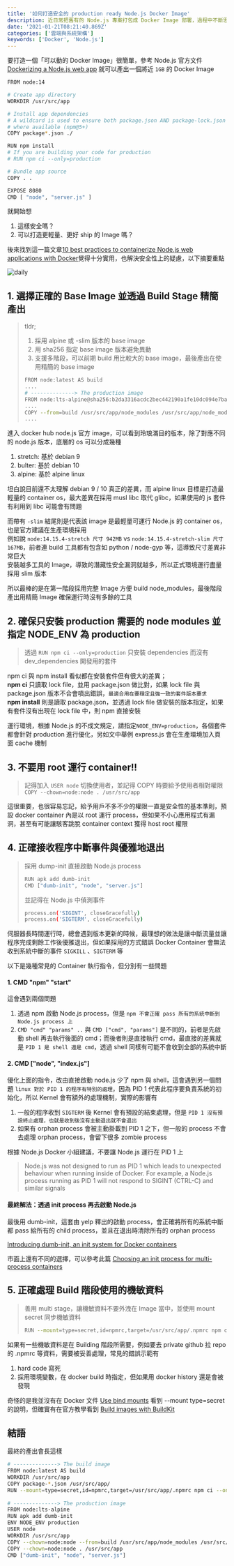 ```yaml
---
title: '如何打造安全的 production ready Node.js Docker Image'
description: 近日常把舊有的 Node.js 專案打包成 Docker Image 部署，過程中不斷思考怎樣的打包過程才是安全、有效率的，分享一些好文與發現
date: '2021-01-21T08:21:40.869Z'
categories: ['雲端與系統架構']
keywords: ['Docker', 'Node.js']
---
```


要打造一個「可以動的 Docker Image」很簡單，參考 Node.js 官方文件 [Dockerizing a Node.js web app](https://node.js.org/en/docs/guides/node.js-docker-webapp/) 就可以產出一個將近 `1GB` 的 Docker Image    
```bash
FROM node:14

# Create app directory
WORKDIR /usr/src/app

# Install app dependencies
# A wildcard is used to ensure both package.json AND package-lock.json are copied
# where available (npm@5+)
COPY package*.json ./

RUN npm install
# If you are building your code for production
# RUN npm ci --only=production

# Bundle app source
COPY . .

EXPOSE 8080
CMD [ "node", "server.js" ]
```  
就開始想  
1. 這樣安全嗎？
2. 可以打造更輕量、更好 ship 的 Image 嗎？

後來找到這一篇文章[10 best practices to containerize Node.js web applications with Docker](https://snyk.io/blog/10-best-practices-to-containerize-node.js-web-applications-with-docker/)覺得十分實用，也解決安全性上的疑慮，以下摘要重點  

![daily](/post/img/20210121/synk_docker.png)  

## 1. 選擇正確的 Base Image 並透過 Build Stage 精簡產出
> tldr; 
> 1. 採用 alpine 或 -slim 版本的 base image
> 2. 用 sha256 指定 base image 版本避免異動
> 3. 支援多階段，可以前期 build 用比較大的 base image，最後產出在使用精簡的 base image
> ```bash
> FROM node:latest AS build
> ....
> # --------------> The production image
> FROM node:lts-alpine@sha256:b2da3316acdc2bec442190a1fe10dc094e7ba4121d029cb32075ff59bb27390a
> ....
> COPY --from=build /usr/src/app/node_modules /usr/src/app/node_modules
> ....
> ```  
> 

進入 docker hub node.js 官方 image，可以看到玲琅滿目的版本，除了對應不同的 node.js 版本，底層的 os 可以分成幾種
1. stretch: 基於 debian 9  
2. bulter: 基於 debian 10  
3. alpine: 基於 alpine linux  

坦白說目前還不太理解 debian 9 / 10 真正的差異，而 alpine linux 目標是打造最輕量的 container os，最大差異在採用 musl libc 取代 glibc，如果使用的 js 套件有利用到 libc 可能會有問題  

而帶有 `-slim` 結尾則是代表該 image 是最輕量可運行 Node.js 的 container os，也是官方建議在生產環境採用  
例如說 `node:14.15.4-stretch 尺寸 942MB` vs `node:14.15.4-stretch-slim 尺寸 167MB`，前者連 build 工具都有包含如 python / node-gyp 等，這導致尺寸差異非常巨大  
安裝越多工具的 Image，導致的潛藏性安全漏洞就越多，所以正式環境運行盡量採用 slim 版本  

所以最棒的是在第一階段採用完整 Image 方便 build node_modules，最後階段產出用精簡 Image 確保運行時沒有多餘的工具

## 2. 確保只安裝 production 需要的 node modules 並指定 NODE_ENV 為 production  
> 透過 `RUN npm ci --only=production` 只安裝 dependencies 而沒有 dev_dependencies 開發用的套件  

npm ci 與 npm install 看似都在安裝套件但有很大的差異；  
**npm ci** 只讀取 lock file，並用 package.json 做比對，如果 lock file 與 package.json 版本不合會噴出錯誤，`最適合用在要穩定且強一致的套件版本要求`   
**npm install** 則是讀取 package.json，並透過 lock file 做安裝的版本指定，如果有套件沒有出現在 lock file 中，則 npm 直接安裝  

運行環境，根據 Node.js 的不成文規定，請指定`NODE_ENV=production`，各個套件都會針對 production 進行優化，另如文中舉例 express.js 會在生產環境加入頁面 cache 機制  

## 3. 不要用 root 運行 container!!  
> 記得加入 `USER node` 切換使用者，並記得 COPY 時要給予使用者相對權限 `COPY --chown=node:node . /usr/src/app`  

這很重要，也很容易忘記，給予用戶不多不少的權限一直是安全性的基本準則，預設 docker container 內是以 root 運行 process，但如果不小心應用程式有漏洞，甚至有可能讓駭客跳脫 container context 獲得 host root 權限  

## 4. 正確接收程序中斷事件與優雅地退出
> 採用 dump-init 直接啟動 Node.js process
> ```bash
> RUN apk add dumb-init
> CMD ["dumb-init", "node", "server.js"]
> ```
> 並記得在 Node.js 中偵測事件
> ```bash
> process.on('SIGINT', closeGracefully)
> process.on('SIGTERM', closeGracefully)
> ```
>


伺服器長時間運行時，總會遇到版本更新的時候，最理想的做法是讓中斷流量並讓程序完成剩餘工作後優雅退出，但如果採用的方式錯誤 Docker Container 會無法收到系統中斷的事件 `SIGKILL` 、`SIGTERM` 等  

以下是幾種常見的 Container 執行指令，但分別有一些問題
#### 1. CMD "npm" "start"  
這會遇到兩個問題
1. 透過 npm 啟動 Node.js process，但是 `npm 不會正確 pass 所有的系統中斷到 Node.js process 上`
2. `CMD "cmd" "params" ..` 與 `CMD ["cmd", "params"]` 是不同的，前者是先啟動 shell 再去執行後面的 cmd；而後者則是直接執行 cmd，最直接的差異就是 `PID 1 是 shell 還是 cmd`，透過 shell 同樣有可能不會收到全部的系統中斷  

#### 2. CMD ["node", "index.js"]
優化上面的指令，改由直接啟動 node.js 少了 npm 與 shell，這會遇到另一個問題 `linux 對於 PID 1 的程序有特別的處理`，因為 PID 1 代表此程序要負責系統的初始化，所以 Kernel 會有額外的處理機制，實際的影響有
1. 一般的程序收到 `SIGTERM` 後 Kernel 會有預設的結束處理，但是 `PID 1 沒有預設終止處理，也就是收到後沒有主動退出就不會退出`  
2. 如果有 orphan process 會被主動掛載到 PID 1 之下，但一般的 process 不會去處理 orphan process，會留下很多 zombie process

根據 Node.js Docker 小組建議，不要讓 Node.js 運行在 PID 1 上
> Node.js was not designed to run as PID 1 which leads to unexpected behaviour when running inside of Docker. For example, a Node.js process running as PID 1 will not respond to SIGINT (CTRL-C) and similar signals

#### 最終解法：透過 init process 再去啟動 Node.js 
最後用 dumb-init，這套由 yelp 釋出的啟動 process，會正確將所有的系統中斷都 pass 給所有的 child process，並且在退出時清除所有的 orphan process

[Introducing dumb-init, an init system for Docker containers](https://engineeringblog.yelp.com/2016/01/dumb-init-an-init-for-docker.html)  

市面上還有不同的選擇，可以參考此篇 [Choosing an init process for multi-process containers](https://ahmet.im/blog/minimal-init-process-for-containers/)

## 5. 正確處理 Build 階段使用的機敏資料
> 善用 multi stage，讓機敏資料不要外洩在 Image 當中，並使用 mount secret 同步機敏資料
> ```bash
> RUN --mount=type=secret,id=npmrc,target=/usr/src/app/.npmrc npm ci --only=production
> ```
> 

如果有一些機敏資料是在 Building 階段所需要，例如要去 private github 拉 repo 的 .npmrc 等資料，需要被妥善處理，常見的錯誤示範有
1. hard code 寫死
2. 採用環境變數，在 docker build 時指定，但如果用 docker history 還是會被發現    

奇怪的是我並沒有在 Docker 文件 [Use bind mounts](https://docs.docker.com/storage/bind-mounts/) 看到 --mount type=secret 的說明，但確實有在官方教學看到 [Build images with BuildKit](https://docs.docker.com/develop/develop-images/build_enhancements/)

## 結語
最終的產出會長這樣
```bash
# --------------> The build image
FROM node:latest AS build
WORKDIR /usr/src/app
COPY package-*.json /usr/src/app/
RUN --mount=type=secret,id=npmrc,target=/usr/src/app/.npmrc npm ci --only=production
 
# --------------> The production image
FROM node:lts-alpine
RUN apk add dumb-init
ENV NODE_ENV production
USER node
WORKDIR /usr/src/app
COPY --chown=node:node --from=build /usr/src/app/node_modules /usr/src/app/node_modules
COPY --chown=node:node . /usr/src/app
CMD ["dumb-init", "node", "server.js"]
```